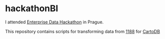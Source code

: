 hackathonBI
===========

I attended [Enterprise Data Hackathon](http://enterprise.hackathon.bi/) in Prague.

This repository contains scripts for transforming data from [1188](http://www.1188.cz) for [CartoDB](http://cartodb.com/)

